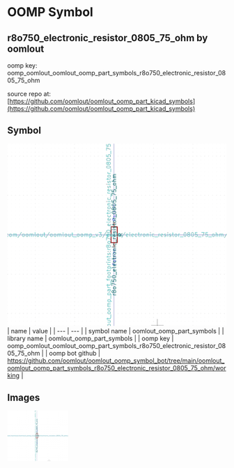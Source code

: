 # OOMP Symbol  
## r8o750_electronic_resistor_0805_75_ohm  by oomlout  
  
oomp key: oomp_oomlout_oomlout_oomp_part_symbols_r8o750_electronic_resistor_0805_75_ohm  
  
source repo at: [https://github.com/oomlout/oomlout_oomp_part_kicad_symbols](https://github.com/oomlout/oomlout_oomp_part_kicad_symbols)  
## Symbol  
  
[![working.png](working_600.png)](working.png)  
| name | value | 
| --- | --- | 
| symbol name | oomlout_oomp_part_symbols | 
| library name | oomlout_oomp_part_symbols | 
| oomp key | oomp_oomlout_oomlout_oomp_part_symbols_r8o750_electronic_resistor_0805_75_ohm | 
| oomp bot github | https://github.com/oomlout/oomlout_oomp_symbol_bot/tree/main/oomlout_oomlout_oomp_part_symbols_r8o750_electronic_resistor_0805_75_ohm/working | 
## Images  
  
[![working.png](working_140.png)](working.png)  
